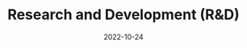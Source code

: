 ---
title: Research and Development (R&D)
date: 2022-10-24
show_breadcrumb: true

type: landing

sections:
  - block: markdown
    content:
      title: Research and Development (R&D)
      text: <p>The Research and Development (R&D) division collaborates with large companies and organizations to research and develop ideas. Established in 2013, the Smart Sense Lab has made significant contributions to video analysis, computer forensics, and biometrics, exploring various artificial intelligence techniques. With over 8 million reais in funding from R&D projects in partnership with companies and research agencies in Brazil, the lab has published numerous projects and scientific articles. These projects enhance the integration between academic research and industrial demands, translating research findings into innovative Artificial Intelligence solutions. We develop solutions covering data capture, predictive model training and validation, including facial identification and verification, people and object detection, activity recognition, license plate recognition, and active camera control. Leveraging established techniques and scientific research, we also offer customized solutions tailored to specific requirements.

  - block: portfolio
    id: projects
    content:
      title: Projects
      #subtitle:
      #text:
      filters:
        # Folders to display content from
        folders:
        # Only show content with these tags
        tags: ["R&D"]
        # Exclude content with these tags
        exclude_tags: []
        # Which Hugo page kinds to show (https://gohugo.io/templates/section-templates/#page-kinds)
        #kinds:
        #  - page
      # Field to sort by, such as Date or Title
      sort_by: 'Date'
      sort_ascending: false
      # Default portfolio filter button
      # 0 corresponds to the first button below and so on
      # For example, 0 will default to showing all content as the first button below shows content with *any* tag
      default_button_index: 0
      # Filter button toolbar (optional).
      # Add or remove as many buttons as you like.
      # To show all content, set `tag` to "*".
      # To filter by a specific tag, set `tag` to an existing tag name.
      # To remove the button toolbar, delete the entire `buttons` block.

    design:
      # See Page Builder docs for all section customization options.
      # Choose how many columns the section has. Valid values: '1' or '2'.
      columns: '1'
      # Choose a listing view
      view:
      # For Showcase view, flip alternate rows?
      flip_alt_rows: false
---